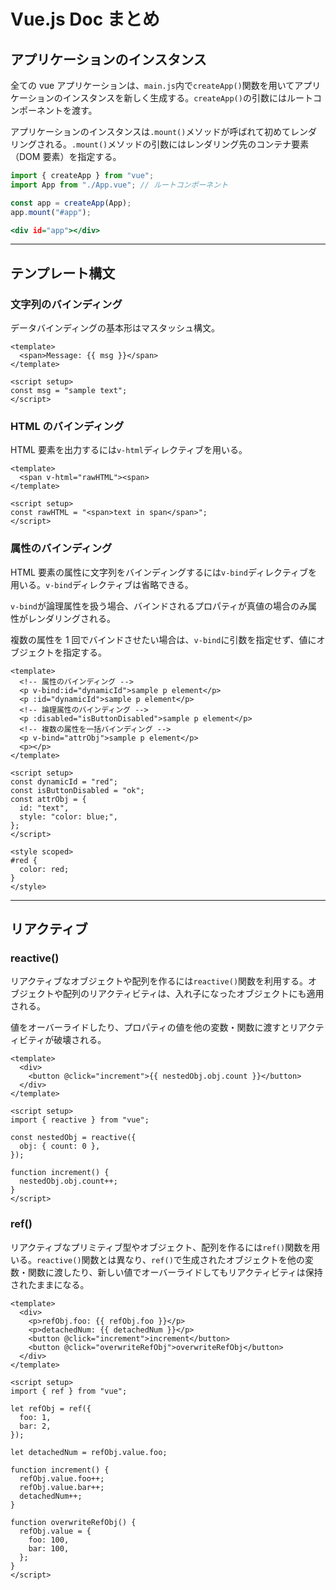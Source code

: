 # Vue.js Doc まとめ

## アプリケーションのインスタンス

全ての vue アプリケーションは、`main.js`内で`createApp()`関数を用いてアプリケーションのインスタンスを新しく生成する。`createApp()`の引数にはルートコンポーネントを渡す。

アプリケーションのインスタンスは`.mount()`メソッドが呼ばれて初めてレンダリングされる。`.mount()`メソッドの引数にはレンダリング先のコンテナ要素（DOM 要素）を指定する。

```js:main.js
import { createApp } from "vue";
import App from "./App.vue"; // ルートコンポーネント

const app = createApp(App);
app.mount("#app");
```

```html:index.html
<div id="app"></div>
```

---

## テンプレート構文

### 文字列のバインディング

データバインディングの基本形はマスタッシュ構文。

```vue
<template>
  <span>Message: {{ msg }}</span>
</template>

<script setup>
const msg = "sample text";
</script>
```

### HTML のバインディング

HTML 要素を出力するには`v-html`ディレクティブを用いる。

```vue
<template>
  <span v-html="rawHTML"><span>
</template>

<script setup>
const rawHTML = "<span>text in span</span>";
</script>
```

### 属性のバインディング

HTML 要素の属性に文字列をバインディングするには`v-bind`ディレクティブを用いる。`v-bind`ディレクティブは省略できる。

`v-bind`が論理属性を扱う場合、バインドされるプロパティが真値の場合のみ属性がレンダリングされる。

複数の属性を 1 回でバインドさせたい場合は、`v-bind`に引数を指定せず、値にオブジェクトを指定する。

```vue
<template>
  <!-- 属性のバインディング -->
  <p v-bind:id="dynamicId">sample p element</p>
  <p :id="dynamicId">sample p element</p>
  <!-- 論理属性のバインディング -->
  <p :disabled="isButtonDisabled">sample p element</p>
  <!-- 複数の属性を一括バインディング -->
  <p v-bind="attrObj">sample p element</p>
  <p></p>
</template>

<script setup>
const dynamicId = "red";
const isButtonDisabled = "ok";
const attrObj = {
  id: "text",
  style: "color: blue;",
};
</script>

<style scoped>
#red {
  color: red;
}
</style>
```

---

## リアクティブ

### reactive()

リアクティブなオブジェクトや配列を作るには`reactive()`関数を利用する。オブジェクトや配列のリアクティビティは、入れ子になったオブジェクトにも適用される。

値をオーバーライドしたり、プロパティの値を他の変数・関数に渡すとリアクティビティが破壊される。

```vue
<template>
  <div>
    <button @click="increment">{{ nestedObj.obj.count }}</button>
  </div>
</template>

<script setup>
import { reactive } from "vue";

const nestedObj = reactive({
  obj: { count: 0 },
});

function increment() {
  nestedObj.obj.count++;
}
</script>
```

### ref()

リアクティブなプリミティブ型やオブジェクト、配列を作るには`ref()`関数を用いる。`reactive()`関数とは異なり、`ref()`で生成されたオブジェクトを他の変数・関数に渡したり、新しい値でオーバーライドしてもリアクティビティは保持されたままになる。

```vue
<template>
  <div>
    <p>refObj.foo: {{ refObj.foo }}</p>
    <p>detachedNum: {{ detachedNum }}</p>
    <button @click="increment">increment</button>
    <button @click="overwriteRefObj">overwriteRefObj</button>
  </div>
</template>

<script setup>
import { ref } from "vue";

let refObj = ref({
  foo: 1,
  bar: 2,
});

let detachedNum = refObj.value.foo;

function increment() {
  refObj.value.foo++;
  refObj.value.bar++;
  detachedNum++;
}

function overwriteRefObj() {
  refObj.value = {
    foo: 100,
    bar: 100,
  };
}
</script>
```
